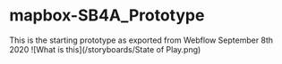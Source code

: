 # mapbox-SB4A_Prototype
 
This is the starting prototype as exported from Webflow September 8th 2020
![What is this](/storyboards/State of Play.png)
